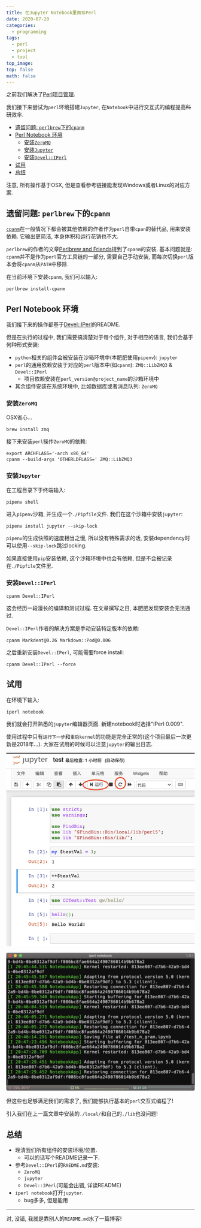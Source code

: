 ```yaml
---
title: 在Jupyter Notebook里面写Perl
date: 2020-07-20
categories:
  - programming
tags:
  - perl
  - project
  - tool
top_image:
top: false
math: false
---
```


之前我们解决了[Perl项目管理](https://tannineo.github.io/2020-07-17/perl-project/).

我们接下来尝试为`perl`环境搭建`Jupyter`, 在`Notebook`中进行交互式的编程提高~~科研~~效率.

<!-- more -->

- [遗留问题: `perlbrew`下的`cpanm`](#遗留问题-perlbrew下的cpanm)
- [Perl Notebook 环境](#perl-notebook-环境)
  - [安装`ZeroMQ`](#安装zeromq)
  - [安装`Jupyter`](#安装jupyter)
  - [安装`Devel::IPerl`](#安装develiperl)
- [试用](#试用)
- [总结](#总结)

注意, 所有操作基于OSX, 但是查看参考链接能发现Windows或者Linux的对应方案.

## 遗留问题: `perlbrew`下的`cpanm`

[`cpanm`](https://metacpan.org/pod/cpanm)在一般情况下都会被其他依赖的作者作为`perl`自带`cpan`的替代品, 用来安装依赖. 它输出更简洁, 本身体积和运行花销也不大.

`perlbrew`的作者的文章[Perlbrew and Friends](https://perlbrew.pl/Perlbrew-and-Friends.html)提到了`cpanm`的安装. 基本问题就是: `cpanm`并不是作为`perl`官方工具链的一部分, 需要自己手动安装, 而每次切换`perl`版本会将`cpanm`从`PATH`中移除.

在当前环境下安装`cpanm`, 我们可以输入:

```shell
perlbrew install-cpanm
```

## Perl Notebook 环境

我们接下来的操作都基于[Devel::IPerl](https://github.com/EntropyOrg/p5-Devel-IPerl)的README.

但是在执行的过程中, 我们需要搞清楚对于每个组件, 对于相应的语言, 我们会基于何种形式安装:

- `python`相关的组件会被安装在沙箱环境中(本肥肥使用`pipenv`): `jupyter`
- `perl`的通用依赖安装于对应的`perl`版本中(如`cpanm`): `ZMQ::LibZMQ3` & `Devel::IPerl`
  - 项目依赖安装在`perl_version@project_name`的沙箱环境中
- 其余组件安装在系统环境中, 比如数据库或者消息队列: `ZeroMQ`

### 安装`ZeroMQ`

OSX省心...

```shell
brew install zmq
```

接下来安装`perl`操作`ZeroMQ`的依赖:

```shell
export ARCHFLAGS='-arch x86_64'
cpanm --build-args 'OTHERLDFLAGS=' ZMQ::LibZMQ3
```

### 安装`Jupyter`

在工程目录下于终端输入:

```shell
pipenv shell
```

进入`pipenv`沙箱, 并生成一个`./Pipfile`文件. 我们在这个沙箱中安装`jupyter`:

```shell
pipenv install jupyter --skip-lock
```

`pipenv`的生成快照的速度相当之慢, 所以没有特殊需求的话, 安装dependency时可以使用`--skip-lock`跳过locking.

如果直接使用`pip`安装依赖, 这个沙箱环境中也会有依赖, 但是不会被记录在`./Pipfile`文件里.

### 安装`Devel::IPerl`

```shell
cpanm Devel::IPerl
```

这会经历一段漫长的编译和测试过程. 在文章撰写之日, 本肥肥发现安装会无法通过.

`Devel::IPerl`作者的解决方案是手动安装特定版本的依赖:

```shell
cpanm Markdent@0.26 Markdown::Pod@0.006
```

之后重新安装`Devel::IPerl`, 可能需要force install:

```shell
cpanm Devel::IPerl --force
```

## 试用

在环境下输入:

```shell
iperl notebook
```

我们就会打开熟悉的`jupyter`编辑器页面. 新建notebook时选择"IPerl 0.009".

使用过程中只有`运行下一步`和`重启kernel`的功能是完全正常的(这个项目最后一次更新是2018年...). 大家在试用的时候可以注意`jupyter`的输出日志.

![notebook](./20200720_perl-notebook_01.jpg)

![logs](./20200720_perl-notebook_02.jpg)

但这些也足够满足我们的需求了, 我们能够执行基本的`perl`交互式编程了!

引入我们在上一篇文章中安装的`./local/`和自己的`./lib`也没问题!

## 总结

- 理清我们所有组件的安装环境/位置.
  - 可以的话写个README记录一下.
- 参考`Devel::IPerl`的`RAEDME.md`安装:
  - `ZeroMQ`
  - `jupyter`
  - `Devel::IPerl`(可能会出错, 详读README)
- `iperl notebook`打开`jupyter`.
  - bug多多, 但是能用

---

对, 没错, 我就是靠别人的`README.md`水了一篇博客!
